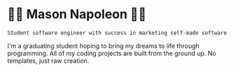 # 👨‍💻 Mason Napoleon 👨‍💻

`Student software engineer with success in marketing self-made software`

I'm a graduating student hoping to bring my dreams to life through programming. All of my coding projects are built from the ground up. No templates, just raw creation.
